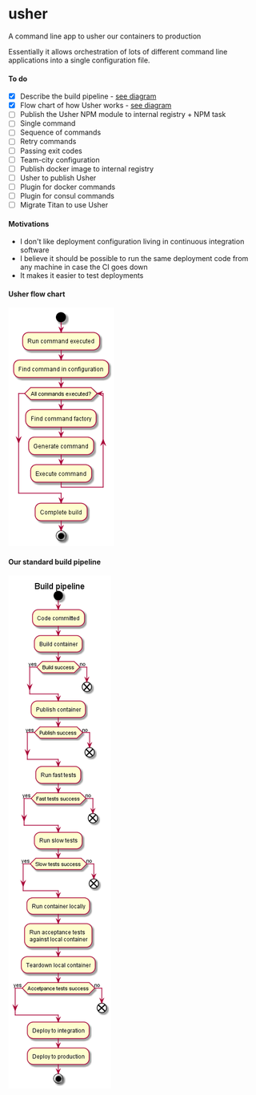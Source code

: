 # usher
A command line app to usher our containers to production

Essentially it allows orchestration of lots of different command line applications into a single configuration file.

#### To do

- [x] Describe the build pipeline - [see diagram](#our-standard-build-pipeline)
- [x] Flow chart of how Usher works - [see diagram](#run)
- [ ] Publish the Usher NPM module to internal registry + NPM task
- [ ] Single command
- [ ] Sequence of commands
- [ ] Retry commands
- [ ] Passing exit codes
- [ ] Team-city configuration
- [ ] Publish docker image to internal registry
- [ ] Usher to publish Usher
- [ ] Plugin for docker commands
- [ ] Plugin for consul commands
- [ ] Migrate Titan to use Usher

#### Motivations

- I don't like deployment configuration living in continuous integration software
- I believe it should be possible to run the same deployment code from any machine in case the CI goes down
- It makes it easier to test deployments

#### Usher flow chart

![usher run flow-chart](./diagrams/img/run.png)

#### Our standard build pipeline

![Build Pipeline](./diagrams/img/build-pipeline.png)
